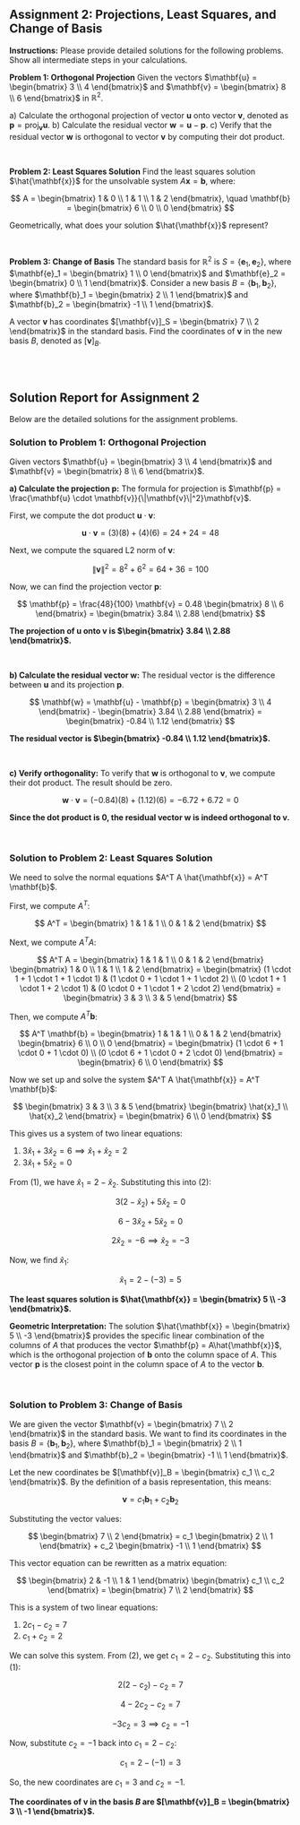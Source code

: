 ## Assignment 2: Projections, Least Squares, and Change of Basis

**Instructions:** Please provide detailed solutions for the following problems. Show all intermediate steps in your calculations.

**Problem 1: Orthogonal Projection**
Given the vectors $\mathbf{u} = \begin{bmatrix} 3 \\ 4 \end{bmatrix}$ and $\mathbf{v} = \begin{bmatrix} 8 \\ 6 \end{bmatrix}$ in $\mathbb{R}^2$.

a) Calculate the orthogonal projection of vector $\mathbf{u}$ onto vector $\mathbf{v}$, denoted as $\mathbf{p} = \text{proj}_{\mathbf{v}}\mathbf{u}$.
b) Calculate the residual vector $\mathbf{w} = \mathbf{u} - \mathbf{p}$.
c) Verify that the residual vector $\mathbf{w}$ is orthogonal to vector $\mathbf{v}$ by computing their dot product.

<br>

**Problem 2: Least Squares Solution**
Find the least squares solution $\hat{\mathbf{x}}$ for the unsolvable system $A\mathbf{x} = \mathbf{b}$, where:

$$
A = \begin{bmatrix} 1 & 0 \\ 1 & 1 \\ 1 & 2 \end{bmatrix}, \quad \mathbf{b} = \begin{bmatrix} 6 \\ 0 \\ 0 \end{bmatrix}
$$

Geometrically, what does your solution $\hat{\mathbf{x}}$ represent?

<br>

**Problem 3: Change of Basis**
The standard basis for $\mathbb{R}^2$ is $S = \{\mathbf{e}_1, \mathbf{e}_2\}$, where $\mathbf{e}_1 = \begin{bmatrix} 1 \\ 0 \end{bmatrix}$ and $\mathbf{e}_2 = \begin{bmatrix} 0 \\ 1 \end{bmatrix}$. Consider a new basis $B = \{\mathbf{b}_1, \mathbf{b}_2\}$, where $\mathbf{b}_1 = \begin{bmatrix} 2 \\ 1 \end{bmatrix}$ and $\mathbf{b}_2 = \begin{bmatrix} -1 \\ 1 \end{bmatrix}$.

A vector $\mathbf{v}$ has coordinates $[\mathbf{v}]_S = \begin{bmatrix} 7 \\ 2 \end{bmatrix}$ in the standard basis. Find the coordinates of $\mathbf{v}$ in the new basis $B$, denoted as $[\mathbf{v}]_B$.

<br>
<br>

## Solution Report for Assignment 2

Below are the detailed solutions for the assignment problems.

### **Solution to Problem 1: Orthogonal Projection**

Given vectors $\mathbf{u} = \begin{bmatrix} 3 \\ 4 \end{bmatrix}$ and $\mathbf{v} = \begin{bmatrix} 8 \\ 6 \end{bmatrix}$.

**a) Calculate the projection $\mathbf{p}$:**
The formula for projection is $\mathbf{p} = \frac{\mathbf{u} \cdot \mathbf{v}}{\|\mathbf{v}\|^2}\mathbf{v}$.

First, we compute the dot product $\mathbf{u} \cdot \mathbf{v}$:

$$
\mathbf{u} \cdot \mathbf{v} = (3)(8) + (4)(6) = 24 + 24 = 48
$$

Next, we compute the squared L2 norm of $\mathbf{v}$:

$$
\|\mathbf{v}\|^2 = 8^2 + 6^2 = 64 + 36 = 100
$$

Now, we can find the projection vector $\mathbf{p}$:

$$
\mathbf{p} = \frac{48}{100} \mathbf{v} = 0.48 \begin{bmatrix} 8 \\ 6 \end{bmatrix} = \begin{bmatrix} 3.84 \\ 2.88 \end{bmatrix}
$$

**The projection of $\mathbf{u}$ onto $\mathbf{v}$ is $\begin{bmatrix} 3.84 \\ 2.88 \end{bmatrix}$.**

<br>

**b) Calculate the residual vector $\mathbf{w}$:**
The residual vector is the difference between $\mathbf{u}$ and its projection $\mathbf{p}$.

$$
\mathbf{w} = \mathbf{u} - \mathbf{p} = \begin{bmatrix} 3 \\ 4 \end{bmatrix} - \begin{bmatrix} 3.84 \\ 2.88 \end{bmatrix} = \begin{bmatrix} -0.84 \\ 1.12 \end{bmatrix}
$$

**The residual vector is $\begin{bmatrix} -0.84 \\ 1.12 \end{bmatrix}$.**

<br>

**c) Verify orthogonality:**
To verify that $\mathbf{w}$ is orthogonal to $\mathbf{v}$, we compute their dot product. The result should be zero.

$$
\mathbf{w} \cdot \mathbf{v} = (-0.84)(8) + (1.12)(6) = -6.72 + 6.72 = 0
$$

**Since the dot product is 0, the residual vector $\mathbf{w}$ is indeed orthogonal to $\mathbf{v}$.**

<br>

### **Solution to Problem 2: Least Squares Solution**

We need to solve the normal equations $A^T A \hat{\mathbf{x}} = A^T \mathbf{b}$.

First, we compute $A^T$:

$$
A^T = \begin{bmatrix} 1 & 1 & 1 \\ 0 & 1 & 2 \end{bmatrix}
$$

Next, we compute $A^T A$:

$$
A^T A = \begin{bmatrix} 1 & 1 & 1 \\ 0 & 1 & 2 \end{bmatrix} \begin{bmatrix} 1 & 0 \\ 1 & 1 \\ 1 & 2 \end{bmatrix} = \begin{bmatrix} (1 \cdot 1 + 1 \cdot 1 + 1 \cdot 1) & (1 \cdot 0 + 1 \cdot 1 + 1 \cdot 2) \\ (0 \cdot 1 + 1 \cdot 1 + 2 \cdot 1) & (0 \cdot 0 + 1 \cdot 1 + 2 \cdot 2) \end{bmatrix} = \begin{bmatrix} 3 & 3 \\ 3 & 5 \end{bmatrix}
$$

Then, we compute $A^T \mathbf{b}$:

$$
A^T \mathbf{b} = \begin{bmatrix} 1 & 1 & 1 \\ 0 & 1 & 2 \end{bmatrix} \begin{bmatrix} 6 \\ 0 \\ 0 \end{bmatrix} = \begin{bmatrix} (1 \cdot 6 + 1 \cdot 0 + 1 \cdot 0) \\ (0 \cdot 6 + 1 \cdot 0 + 2 \cdot 0) \end{bmatrix} = \begin{bmatrix} 6 \\ 0 \end{bmatrix}
$$

Now we set up and solve the system $A^T A \hat{\mathbf{x}} = A^T \mathbf{b}$:

$$
\begin{bmatrix} 3 & 3 \\ 3 & 5 \end{bmatrix} \begin{bmatrix} \hat{x}_1 \\ \hat{x}_2 \end{bmatrix} = \begin{bmatrix} 6 \\ 0 \end{bmatrix}
$$

This gives us a system of two linear equations:
1) $3\hat{x}_1 + 3\hat{x}_2 = 6 \implies \hat{x}_1 + \hat{x}_2 = 2$
2) $3\hat{x}_1 + 5\hat{x}_2 = 0$

From (1), we have $\hat{x}_1 = 2 - \hat{x}_2$. Substituting this into (2):

$$
3(2 - \hat{x}_2) + 5\hat{x}_2 = 0
$$

$$
6 - 3\hat{x}_2 + 5\hat{x}_2 = 0
$$

$$
2\hat{x}_2 = -6 \implies \hat{x}_2 = -3
$$

Now, we find $\hat{x}_1$:

$$
\hat{x}_1 = 2 - (-3) = 5
$$

**The least squares solution is $\hat{\mathbf{x}} = \begin{bmatrix} 5 \\ -3 \end{bmatrix}$.**

**Geometric Interpretation:** The solution $\hat{\mathbf{x}} = \begin{bmatrix} 5 \\ -3 \end{bmatrix}$ provides the specific linear combination of the columns of $A$ that produces the vector $\mathbf{p} = A\hat{\mathbf{x}}$, which is the orthogonal projection of $\mathbf{b}$ onto the column space of $A$. This vector $\mathbf{p}$ is the closest point in the column space of $A$ to the vector $\mathbf{b}$.

<br>

### **Solution to Problem 3: Change of Basis**

We are given the vector $\mathbf{v} = \begin{bmatrix} 7 \\ 2 \end{bmatrix}$ in the standard basis. We want to find its coordinates in the basis $B = \{\mathbf{b}_1, \mathbf{b}_2\}$, where $\mathbf{b}_1 = \begin{bmatrix} 2 \\ 1 \end{bmatrix}$ and $\mathbf{b}_2 = \begin{bmatrix} -1 \\ 1 \end{bmatrix}$.

Let the new coordinates be $[\mathbf{v}]_B = \begin{bmatrix} c_1 \\ c_2 \end{bmatrix}$. By the definition of a basis representation, this means:

$$
\mathbf{v} = c_1 \mathbf{b}_1 + c_2 \mathbf{b}_2
$$

Substituting the vector values:

$$
\begin{bmatrix} 7 \\ 2 \end{bmatrix} = c_1 \begin{bmatrix} 2 \\ 1 \end{bmatrix} + c_2 \begin{bmatrix} -1 \\ 1 \end{bmatrix}
$$

This vector equation can be rewritten as a matrix equation:

$$
\begin{bmatrix} 2 & -1 \\ 1 & 1 \end{bmatrix} \begin{bmatrix} c_1 \\ c_2 \end{bmatrix} = \begin{bmatrix} 7 \\ 2 \end{bmatrix}
$$

This is a system of two linear equations:
1) $2c_1 - c_2 = 7$
2) $c_1 + c_2 = 2$

We can solve this system. From (2), we get $c_1 = 2 - c_2$. Substituting this into (1):

$$
2(2 - c_2) - c_2 = 7
$$

$$
4 - 2c_2 - c_2 = 7
$$

$$
-3c_2 = 3 \implies c_2 = -1
$$

Now, substitute $c_2 = -1$ back into $c_1 = 2 - c_2$:

$$
c_1 = 2 - (-1) = 3
$$

So, the new coordinates are $c_1 = 3$ and $c_2 = -1$.

**The coordinates of $\mathbf{v}$ in the basis $B$ are $[\mathbf{v}]_B = \begin{bmatrix} 3 \\ -1 \end{bmatrix}$.**